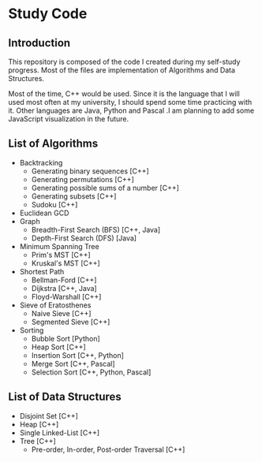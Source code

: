 # Study Code #

## Introduction ##
This repository is composed of the code I created during my self-study progress.
Most of the files are implementation of Algorithms and Data Structures.


Most of the time, C++ would be used. Since it is the language that I will used most
often at my university, I should spend some time practicing with it. Other languages
are Java, Python and Pascal .I am planning to add some JavaScript visualization in the future.

## List of Algorithms ##
* Backtracking
    * Generating binary sequences [C++]
    * Generating permutations [C++]
    * Generating possible sums of a number [C++]
    * Generating subsets [C++]
    * Sudoku [C++]
* Euclidean GCD
* Graph
    * Breadth-First Search (BFS) [C++, Java]
    * Depth-First Search (DFS) [Java]
* Minimum Spanning Tree
    * Prim's MST [C++]
    * Kruskal's MST [C++]
* Shortest Path
    * Bellman-Ford [C++]
    * Dijkstra [C++, Java]
    * Floyd-Warshall [C++]
* Sieve of Eratosthenes
    * Naive Sieve [C++]
    * Segmented Sieve [C++]
* Sorting
    * Bubble Sort [Python]
    * Heap Sort [C++]
    * Insertion Sort [C++, Python]
    * Merge Sort [C++, Pascal]
    * Selection Sort [C++, Python, Pascal]

## List of Data Structures ##
* Disjoint Set [C++]
* Heap [C++]
* Single Linked-List [C++]
* Tree [C++]
    * Pre-order, In-order, Post-order Traversal [C++]
